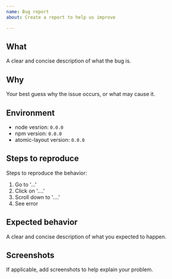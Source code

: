 ```yaml
---
name: Bug report
about: Create a report to help us improve

---
```


## What
A clear and concise description of what the bug is.

## Why
Your best guess why the issue occurs, or what may cause it.

## Environment
* node vesrion: `0.0.0`
* npm version: `0.0.0`
* atomic-layout version: `0.0.0`

## Steps to reproduce
Steps to reproduce the behavior:
1. Go to '...'
2. Click on '....'
3. Scroll down to '....'
4. See error

## Expected behavior
A clear and concise description of what you expected to happen.

## Screenshots
If applicable, add screenshots to help explain your problem.
